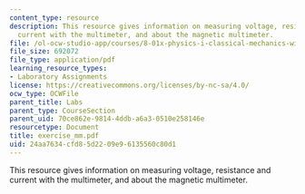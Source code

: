 ```yaml
---
content_type: resource
description: This resource gives information on measuring voltage, resistance and
  current with the multimeter, and about the magnetic multimeter.
file: /ol-ocw-studio-app/courses/8-01x-physics-i-classical-mechanics-with-an-experimental-focus-fall-2002/24aa7634cfd85d2209e96135560c80d1_exercise_mm.pdf
file_size: 692072
file_type: application/pdf
learning_resource_types:
- Laboratory Assignments
license: https://creativecommons.org/licenses/by-nc-sa/4.0/
ocw_type: OCWFile
parent_title: Labs
parent_type: CourseSection
parent_uid: 70ce862e-9814-4ddb-a6a3-0510e258146e
resourcetype: Document
title: exercise_mm.pdf
uid: 24aa7634-cfd8-5d22-09e9-6135560c80d1
---
```

This resource gives information on measuring voltage, resistance and current with the multimeter, and about the magnetic multimeter.